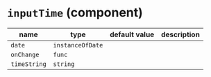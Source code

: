 # `inputTime` (component)

| name         | type             | default value | description |
| ------------ | ---------------- | ------------- | ----------- |
| `date`       | `instanceOfDate` |               |             |
| `onChange`   | `func`           |               |             |
| `timeString` | `string`         |               |             |
